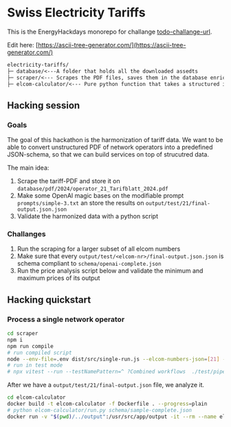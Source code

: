 # Swiss Electricity Tariffs 

This is the EnergyHackdays monorepo for challange [todo-challange-url](todo-challange-url).

Edit here: [https://ascii-tree-generator.com/](https://ascii-tree-generator.com/)
````txt
electricity-tariffs/
├─ database/<---A folder that holds all the downloaded assedts
├─ scraper/<--- Scrapes the PDF files, saves them in the database enriched by OpenAI knowledge.
├─ elcom-calculator/<--- Pure python function that takes a structured input and returns one.
````

## Hacking session

### Goals

The goal of this hackathon is the harmonization of tariff data. We want to be able to convert unstructured PDF of
network operators into a predefined JSON-schema, so that we can build services on top of strucutred data.

The main idea:
1. Scrape the tariff-PDF and store it on ``database/pdf/2024/operator_21_Tarifblatt_2024.pdf``
2. Make some OpenAI magic bases on the modifiable prompt `prompts/simple-3.txt` an store the results on ``output/test/21/final-output.json.json``
3. Validate the harmonized data with a python script

### Challanges

1. Run the scraping for a larger subset of all elcom numbers
1. Make sure that every ``output/test/<elcom-nr>/final-output.json.json`` is schema compliant to `schema/openai-complete.json`
2. Run the price analysis script below and validate the minimum and maximum prices of its output

## Hacking quickstart

### Process a single network operator
````bash
cd scraper
npm i
npm run compile
# run compiled script
node --env-file=.env dist/src/single-run.js --elcom-numbers-json=[21] --prompt-file-name=simple-3.txt --output-file-name=final-output.json
# run in test mode
# npx vitest --run --testNamePattern=^ ?Combined workflows  ./test/pipeline.test.ts
````
After we have a ``output/test/21/final-output.json`` file, we analyze it.

````bash
cd elcom-calculator
docker build -t elcom-calculator -f Dockerfile . --progress=plain
# python elcom-calculator/run.py schema/sample-complete.json 
docker run -v "$(pwd)/../output":/usr/src/app/output -it --rm --name elcom-calculator elcom-calculator python3 run.py --input ./output/test/21/final-output.json --output ./output/analysis_21.json
````


